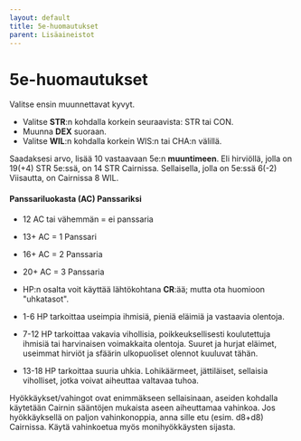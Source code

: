 ```yaml
---
layout: default
title: 5e-huomautukset
parent: Lisäaineistot
---
```


# 5e-huomautukset

Valitse ensin muunnettavat kyvyt.

- Valitse **STR**:n kohdalla korkein seuraavista: STR tai CON.
- Muunna **DEX** suoraan.
- Valitse **WIL**:n kohdalla korkein WIS:n tai CHA:n välillä.

Saadaksesi arvo, lisää 10 vastaavaan 5e:n **muuntimeen**. Eli hirviöllä, jolla on 19(+4) STR 5e:ssä, on 14 STR Cairnissa. Sellaisella, jolla on 5e:ssä 6(-2) Viisautta, on Cairnissa 8 WIL.

#### Panssariluokasta (AC) Panssariksi

- 12 AC tai vähemmän = ei panssaria

- 13+ AC = 1 Panssari

- 16+ AC = 2 Panssaria

- 20+ AC = 3 Panssaria

- HP:n osalta voit käyttää lähtökohtana **CR**:ää; mutta ota huomioon "uhkatasot".

- 1-6 HP tarkoittaa useimpia ihmisiä, pieniä eläimiä ja vastaavia olentoja.

- 7-12 HP tarkoittaa vakavia vihollisia, poikkeuksellisesti koulutettuja ihmisiä tai harvinaisen voimakkaita olentoja. Suuret ja hurjat eläimet, useimmat hirviöt ja sfäärin ulkopuoliset olennot kuuluvat tähän.

- 13-18 HP tarkoittaa suuria uhkia. Lohikäärmeet, jättiläiset, sellaisia viholliset, jotka voivat aiheuttaa valtavaa tuhoa.

Hyökkäykset/vahingot ovat enimmäkseen sellaisinaan, aseiden kohdalla käytetään Cairnin sääntöjen mukaista aseen aiheuttamaa vahinkoa. Jos hyökkäyksellä on paljon vahinkonoppia, anna sille etu (esim. d8+d8) Cairnissa. Käytä vahinkoetua myös monihyökkäysten sijasta.

